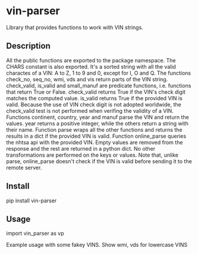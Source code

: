 # vin-parser
Library that provides functions to work with VIN strings.

## Description
All the public functions are exported to the package namespace.
The CHARS constant is also exported. It's a sorted string with all the valid charactes
of a VIN: A to Z, 1 to 9 and 0, except for I, O and Q.
The functions check_no, seq_no, wmi, vds and vis return parts of the VIN string.
check_valid, is_valid and small_manuf are predicate functions, i.e. functions that return True or False.
check_valid returns True if the VIN's check digit matches the computed value.
is_valid returns True if the provided VIN is valid. Because the use of VIN check digit is not
adopted worldwide, the check_valid test is not performed when verifing the validity of a VIN.
Functions continent, country, year and manuf parse the VIN and return the values. year returns a positive integer, while the others return a string with their name.
Function parse wraps all the other functions and returns the results in a dict if the provided VIN is valid.
Function online_parse queries the nhtsa api with the provided VIN. Empty values are removed from 
the response and the rest are returned in a python dict. No other transformations are performed
on the keys or values. Note that, unlike parse, online_parse doesn't check if the VIN is valid before sending it to the remote server.

## Install
pip install vin-parser

## Usage
import vin_parser as vp

Example usage with some fakey VINS.
Show wmi, vds for lowercase VINS
